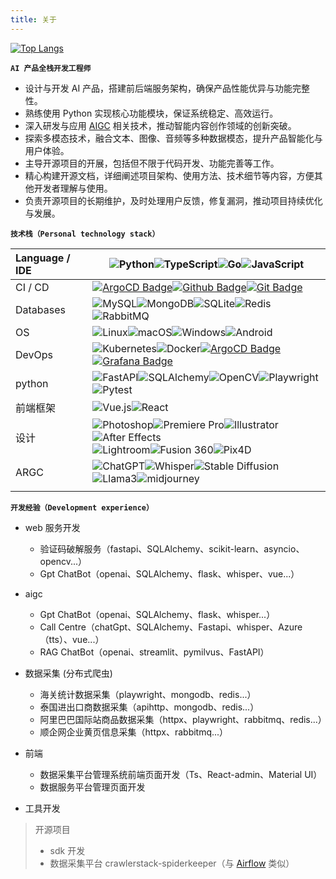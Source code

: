 ```yaml
---
title: 关于
---
```


[![Top Langs](https://github-readme-stats.vercel.app/api/top-langs/?username=2218084076&layout=compact)](https://github.com/anuraghazra/github-readme-stats)

**`AI 产品全栈开发工程师`**

- 设计与开发 AI 产品，搭建前后端服务架构，确保产品性能优异与功能完整性。
- 熟练使用 Python 实现核心功能模块，保证系统稳定、高效运行。
- 深入研发与应用 [AIGC](https://baike.baidu.com/item/AIGC/59988381) 相关技术，推动智能内容创作领域的创新突破。
- 探索多模态技术，融合文本、图像、音频等多种数据模态，提升产品智能化与用户体验。
- 主导开源项目的开展，包括但不限于代码开发、功能完善等工作。
- 精心构建开源文档，详细阐述项目架构、使用方法、技术细节等内容，方便其他开发者理解与使用。
- 负责开源项目的长期维护，及时处理用户反馈，修复漏洞，推动项目持续优化与发展。

**`技术栈（Personal technology stack）`**

| Language / IDE | ![Python](https://img.shields.io/badge/-Python-3776AB?logo=python&logoColor=white)![TypeScript](https://img.shields.io/badge/-TypeScript-007ACC?logo=typescript&logoColor=white)![Go](https://img.shields.io/badge/-Go-00ADD8?logo=go&logoColor=white)![JavaScript](https://img.shields.io/badge/-JavaScript-F7DF1E?logo=javascript&logoColor=white)                                                                                                                                                                                                                                                                                                                                                                   |
|:---------------|------------------------------------------------------------------------------------------------------------------------------------------------------------------------------------------------------------------------------------------------------------------------------------------------------------------------------------------------------------------------------------------------------------------------------------------------------------------------------------------------------------------------------------------------------------------------------------------------------------------------------------------------------------------------------------------------------------------------|
| CI / CD        | [![ArgoCD Badge](https://img.shields.io/badge/-ArgoCD-EF7B4D?style=flat&logo=argo&logoColor=white)](https://argoproj.github.io/cd/)[![Github Badge](https://img.shields.io/badge/-Github%20-2088FF?style=flat&logo=Github&logoColor=white)](https://github.com/BEPb/BEPb)[![Git Badge](https://img.shields.io/badge/-Git%20-2088FF?style=flat&logo=Git&logoColor=white)](https://github.com/BEPb/BEPb)                                                                                                                                                                                                                                                                                                                 |
| Databases      | ![MySQL](https://img.shields.io/badge/-MySQL-4479A1?logo=mysql&logoColor=white)![MongoDB](https://img.shields.io/badge/-MongoDB-47A248?logo=mongodb&logoColor=white)![SQLite](https://img.shields.io/badge/-SQLite-003B57?logo=sqlite&logoColor=white)![Redis](https://img.shields.io/badge/-Redis-DC382D?logo=redis&logoColor=white)![RabbitMQ](https://img.shields.io/badge/-RabbitMQ-FF6600?logo=rabbitmq&logoColor=white)                                                                                                                                                                                                                                                                                          |
| OS             | ![Linux](https://img.shields.io/badge/-Linux-FCC624?logo=linux&logoColor=black)![macOS](https://img.shields.io/badge/-macOS-000000?logo=apple&logoColor=white)![Windows](https://img.shields.io/badge/-Windows-0078D6?logo=windows&logoColor=white)![Android](https://img.shields.io/badge/-Android-3DDC84?logo=android&logoColor=white)                                                                                                                                                                                                                                                                                                                                                                               |
| DevOps         | ![Kubernetes](https://img.shields.io/badge/-Kubernetes-326CE5?logo=kubernetes&logoColor=white)![Docker](https://img.shields.io/badge/-Docker-2496ED?logo=docker&logoColor=white)[![ArgoCD Badge](https://img.shields.io/badge/-ArgoCD-EF7B4D?style=flat&logo=argo&logoColor=white)](https://argoproj.github.io/cd/)[![Grafana Badge](https://img.shields.io/badge/-Grafana-F46800?style=flat&logo=grafana&logoColor=white)](https://grafana.com/)                                                                                                                                                                                                                                                                      |
| python         | ![FastAPI](https://img.shields.io/badge/-FastAPI-009688?logo=fastapi&logoColor=white)![SQLAlchemy](https://img.shields.io/badge/-SQLAlchemy-000000?logo=sqlalchemy&logoColor=white)![OpenCV](https://img.shields.io/badge/-OpenCV-5C3EE8?logo=opencv&logoColor=white)![Playwright](https://img.shields.io/badge/-Playwright-48B9C7?logo=playwright&logoColor=white)![Pytest](https://img.shields.io/badge/-Pytest-0A9EDC?logo=pytest&logoColor=white)                                                                                                                                                                                                                                                                  |
| 前端框架           | ![Vue.js](https://img.shields.io/badge/-Vue.js-4FC08D?logo=vue.js&logoColor=white)![React](https://img.shields.io/badge/-React-61DAFB?logo=react&logoColor=white)                                                                                                                                                                                                                                                                                                                                                                                                                                                                                                                                                      |
| 设计             | ![Photoshop](https://img.shields.io/badge/-Photoshop-31A8FF?logo=adobe-photoshop&logoColor=white)![Premiere Pro](https://img.shields.io/badge/-Premiere%20Pro-9999FF?logo=adobe-premiere-pro&logoColor=white)![Illustrator](https://img.shields.io/badge/-Illustrator-FF9A00?logo=adobe-illustrator&logoColor=white)![After Effects](https://img.shields.io/badge/-After%20Effects-9999FF?logo=adobe-after-effects&logoColor=white)<br/>![Lightroom](https://img.shields.io/badge/-Lightroom-31A8FF?logo=adobe-lightroom&logoColor=white)![Fusion 360](https://img.shields.io/badge/-Fusion%20360-FF5733?logo=autodesk&logoColor=white)![Pix4D](https://img.shields.io/badge/-Pix4D-339966?logo=pix4d&logoColor=white) |
| ARGC           | ![ChatGPT](https://img.shields.io/badge/-ChatGPT-00A67C?logo=openai&logoColor=white)![Whisper](https://img.shields.io/badge/-Whisper-FFB900?logo=openai&logoColor=white)![Stable Diffusion](https://img.shields.io/badge/-Stable%20Diffusion-0096FF?logo=stable-diffusion&logoColor=white)![Llama3](https://img.shields.io/badge/-Llama3-FF4500?logo=openai&logoColor=white)![midjourney](https://img.shields.io/badge/-midjourney-white?logo=midjourney&logoColor=white)                                                                                                                                                                                                                                              |
|                |                                                                                                                                                                                                                                                                                                                                                                                                                                                                                                                                                                                                                                                                                                                        |

**`开发经验（Development experience）`**

- web 服务开发

    - 验证码破解服务（fastapi、SQLAlchemy、scikit-learn、asyncio、opencv...）
    - Gpt ChatBot（openai、SQLAlchemy、flask、whisper、vue...）

- aigc

    - Gpt ChatBot（openai、SQLAlchemy、flask、whisper...）
    - Call Centre（chatGpt、SQLAlchemy、Fastapi、whisper、Azure（tts）、vue...）
    - RAG ChatBot（openai、streamlit、pymilvus、FastAPI）

- 数据采集 (分布式爬虫)

    - 海关统计数据采集（playwright、mongodb、redis...）
    - 泰国进出口商数据采集（apihttp、mongodb、redis...）
    - 阿里巴巴国际站商品数据采集（httpx、playwright、rabbitmq、redis...）
    - 顺企网企业黄页信息采集（httpx、rabbitmq...）

- 前端

    - 数据采集平台管理系统前端页面开发（Ts、React-admin、Material UI）
    - 数据服务平台管理页面开发

- 工具开发

> 开源项目
> - sdk 开发
> - 数据采集平台 crawlerstack-spiderkeeper（与 [Airflow](https://airflow.apache.org/) 类似）
